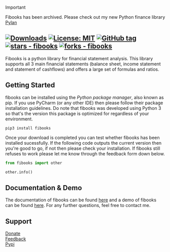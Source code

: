 
> [!IMPORTANT]  
> Fibooks has been archived. Please check out my new Python finance library [Pylan](https://github.com/TimoKats/pylan)

[![Downloads](https://static.pepy.tech/personalized-badge/fibooks?period=total&units=international_system&left_color=grey&right_color=blue&left_text=Total%20number%20of%20users)](https://pepy.tech/project/fibooks) [![License: MIT](https://img.shields.io/badge/License-MIT-yellow.svg)](https://opensource.org/licenses/MIT) [![GitHub tag](https://img.shields.io/github/tag/TimoKats/fibooks?include_prereleases=&sort=semver&color=cyan)](https://github.com/TimoKats/fibooks/releases/) [![stars - fibooks](https://img.shields.io/github/stars/TimoKats/fibooks?style=social)](https://github.com/TimoKats/fibooks)
[![forks - fibooks](https://img.shields.io/github/forks/TimoKats/fibooks?style=social)](https://github.com/TimoKats/fibooks) 
---

Fibooks is a python library for financial statement analysis. This library supports all 3 main financial statements (balance sheet, income statement and statement of cashflows) and offers a large set of formulas and ratios.
## Getting Started
fibooks can be installed using the *Python package manager*, also known as pip. If you use PyCharm (or any other IDE) then please follow their package installation guidelines. Do note that fibooks was developed using Python 3 so that's the version this package is optimized for regardless of your environment.
``` shell
pip3 install fibooks
```
Once your download is completed you can test whether fibooks has been installed sucessfully. If the following code outputs the current version then you're good to go, if not then please check your installation. If fibooks still refuses to work please let me know through the feedback form down below.
``` python
from fibooks import other

other.info()
```
## Documentation & Demo
The documentation of fibooks can be found [here](https://timokats.github.io/fibooksdocs/) and a demo of fibooks can be found [here](https://github.com/TimoKats/fibooks/blob/977e71dcdbe87e68162cc415f59ee720af4bc0fe/demo/demo.ipynb). For any further questions, feel free to contact me.

## Support
[Donate](https://paypal.me/timokats)  
[Feedback](mailto:tpakats@gmail.com)  
[Pypi](https://pypi.org/project/fibooks/)
